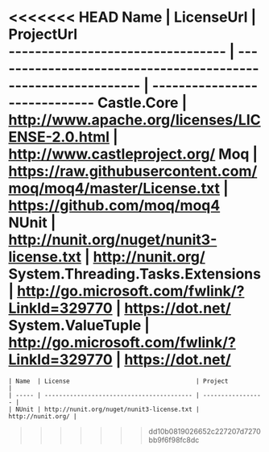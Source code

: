 <<<<<<< HEAD
Name                              | LicenseUrl                                                    | ProjectUrl                   
--------------------------------- | ------------------------------------------------------------- | ----------------------------- 
Castle.Core                       | http://www.apache.org/licenses/LICENSE-2.0.html               | http://www.castleproject.org/
Moq                               | https://raw.githubusercontent.com/moq/moq4/master/License.txt | https://github.com/moq/moq4  
NUnit                             | http://nunit.org/nuget/nunit3-license.txt                     | http://nunit.org/            
System.Threading.Tasks.Extensions | http://go.microsoft.com/fwlink/?LinkId=329770                 | https://dot.net/             
System.ValueTuple                 | http://go.microsoft.com/fwlink/?LinkId=329770                 | https://dot.net/             
=======
    | Name  | License                                   | Project           |          
    | ----- | ----------------------------------------- | ----------------- |
    | NUnit | http://nunit.org/nuget/nunit3-license.txt | http://nunit.org/ |
>>>>>>> dd10b0819026652c227207d7270bb9f6f98fc8dc
